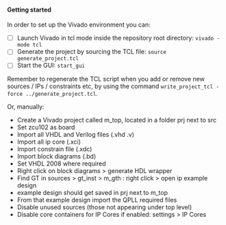 
#### Getting started

In order to set up the Vivado environment you can:

- [ ] Launch Vivado in tcl mode inside the repository root directory: `vivado -mode tcl`
- [ ] Generate the project by sourcing the TCL file: `source generate_project.tcl`
- [ ] Start the GUI: `start_gui`

Remember to regenerate the TCL script when you add or remove new sources / IPs / constraints etc, by using the command `write_project_tcl -force ../generate_project.tcl`.

Or, manually:

- Create a Vivado project called m_top, located in a folder prj next to src
- Set zcu102 as board
- Import all VHDL and Verilog files (.vhd .v)
- Import all ip core (.xci)
- Import constrain file (.xdc)
- Import block diagrams (.bd)
- Set VHDL 2008 where required
- Right click on block diagrams > generate HDL wrapper
- Find GT in sources > gt_inst > m_gth : right click > open ip example design
- example design should get saved in prj next to m_top
- From that example design import the QPLL required files
- Disable unused sources (those not appearing under top level)
- Disable core containers for IP Cores if enabled: settings > IP Cores
